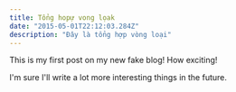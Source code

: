 ```yaml
---
title: Tổng hopự vong lọak
date: "2015-05-01T22:12:03.284Z"
description: "Đây là tổng hợp vòng loại"
---
```


This is my first post on my new fake blog! How exciting!

I'm sure I'll write a lot more interesting things in the future.
